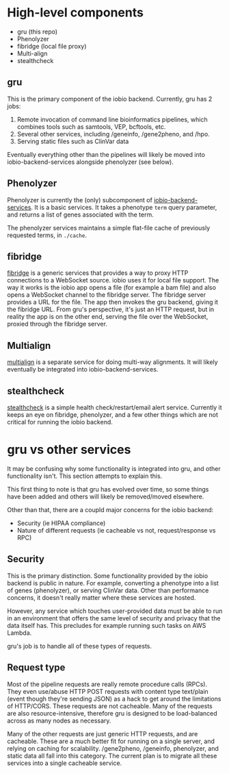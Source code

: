# High-level components

* gru (this repo)
* Phenolyzer
* fibridge (local file proxy)
* Multi-align 
* stealthcheck


## gru

This is the primary component of the iobio backend. Currently, gru has 2 jobs:

1. Remote invocation of command line bioinformatics pipelines, which combines
   tools such as samtools, VEP, bcftools, etc.
2. Several other services, including /geneinfo, /gene2pheno, and /hpo.
3. Serving static files such as ClinVar data

Eventually everything other than the pipelines will likely be moved into
iobio-backend-services alongside phenolyzer (see below).


## Phenolyzer

Phenolyzer is currently the (only) subcomponent of [iobio-backend-services][0]. It
is a basic services. It takes a phenotype `term` query parameter, and returns a
list of genes associated with the term.

The phenolyzer services maintains a simple flat-file cache of previously
requested terms, in `./cache`.


## fibridge

[fibridge][3] is a generic services that provides a way to proxy HTTP connections
to a WebSocket source. iobio uses it for local file support. The way it works
is the iobio app opens a file (for example a bam file) and also opens a 
WebSocket channel to the fibridge server. The fibridge server provides a URL
for the file. The app then invokes the gru backend, giving it the fibridge URL.
From gru's perspective, it's just an HTTP request, but in reality the app is
on the other end, serving the file over the WebSocket, proxied through the
fibridge server.


## Multialign

[multialign][1] is a separate service for doing multi-way alignments. It will likely
eventually be integrated into iobio-backend-services.


## stealthcheck

[stealthcheck][2] is a simple health check/restart/email alert service.
Currently it keeps an eye on fibridge, phenolyzer, and a few other things which
are not critical for running the iobio backend.


# gru vs other services

It may be confusing why some functionality is integrated into gru, and other
functionality isn't. This section attempts to explain this.

This first thing to note is that gru has evolved over time, so some things have
been added and others will likely be removed/moved elsewhere.

Other than that, there are a coupld major concerns for the iobio backend:

* Security (ie HIPAA compliance)
* Nature of different requests (ie cacheable vs not, request/response vs RPC)


## Security

This is the primary distinction. Some functionality provided by the iobio
backend is public in nature. For example, converting a phenotype into a list
of genes (phenolyzer), or serving ClinVar data. Other than performance
concerns, it doesn't really matter where these services are hosted.

However, any service which touches user-provided data must be able to run in
an environment that offers the same level of security and privacy that the
data itself has. This precludes for example running such tasks on AWS Lambda.

gru's job is to handle all of these types of requests.


## Request type

Most of the pipeline requests are really remote procedure calls (RPCs). They
even use/abuse HTTP POST requests with content type text/plain (event though
they're sending JSON) as a hack to get around the limitations of HTTP/CORS.
These requests are not cacheable. Many of the requests are also
resource-intensive, therefore gru is designed to be load-balanced across as
many nodes as necessary.

Many of the other requests are just generic HTTP requests, and are cacheable.
These are a much better fit for running on a single server, and relying on
caching for scalability. /gene2pheno, /geneinfo, phenolyzer, and static data
all fall into this category. The current plan is to migrate all these services
into a single cacheable service.


[0]: https://github.com/iobio/iobio-backend-services

[1]: https://github.com/iobio/multialign 

[2]: https://github.com/anderspitman/stealthcheck

[3]: https://github.com/anderspitman/fibridge-proxy-rs
